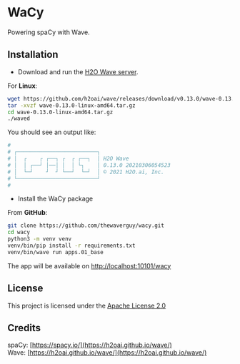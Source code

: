# WaCy
Powering spaCy with Wave.

## Installation

* Download and run the [H2O Wave server](https://github.com/h2oai/wave/releases).

For **Linux**:

```bash
wget https://github.com/h2oai/wave/releases/download/v0.13.0/wave-0.13.0-linux-amd64.tar.gz
tar -xvzf wave-0.13.0-linux-amd64.tar.gz
cd wave-0.13.0-linux-amd64.tar.gz
./waved
```

You should see an output like:

```bash
#
# ┌─────────────────────────┐
# │  ┌    ┌ ┌──┐ ┌  ┌ ┌──┐  │ H2O Wave
# │  │ ┌──┘ │──│ │  │ └┐    │ 0.13.0 20210306054523
# │  └─┘    ┘  ┘ └──┘  └─┘  │ © 2021 H2O.ai, Inc.
# └─────────────────────────┘
#
```

* Install the WaCy package

From **GitHub**:

```bash
git clone https://github.com/thewaverguy/wacy.git
cd wacy
python3 -m venv venv
venv/bin/pip install -r requirements.txt
venv/bin/wave run apps.01_base
```

The app will be available on [http://localhost:10101/wacy](http://localhost:10101/wacy)

## License

This project is licensed under the [Apache License 2.0](LICENSE)

## Credits

spaCy: [https://spacy.io/](https://h2oai.github.io/wave/)   
Wave: [https://h2oai.github.io/wave/](https://h2oai.github.io/wave/)


